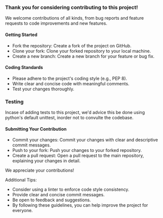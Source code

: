 ### Thank you for considering contributing to this project!

We welcome contributions of all kinds, from bug reports and feature requests to code improvements and new features.

#### Getting Started

- Fork the repository: Create a fork of the project on GitHub.
- Clone your fork: Clone your forked repository to your local machine.
- Create a new branch: Create a new branch for your feature or bug fix.   


#### Coding Standards
- Please adhere to the project's coding style (e.g., PEP 8).
- Write clear and concise code with meaningful comments.
- Test your changes thoroughly.

### Testing

Incase of adding tests to this project, we'd advice this be done using python's default unittest, inorder not to convulte the codebase.


#### Submitting Your Contribution

- Commit your changes: Commit your changes with clear and descriptive commit messages.
- Push to your fork: Push your changes to your forked repository.
- Create a pull request: Open a pull request to the main repository, explaining your changes in detail.


We appreciate your contributions!

Additional Tips:

- Consider using a linter to enforce code style consistency.
- Provide clear and concise commit messages.
- Be open to feedback and suggestions.
- By following these guidelines, you can help improve the project for everyone.